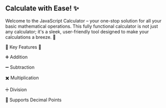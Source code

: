 ## Calculate with Ease! ✨

Welcome to the JavaScript Calculator – your one-stop solution for all your basic mathematical operations. This fully functional calculator is not just any calculator; it's a sleek, user-friendly tool designed to make your calculations a breeze. 💪

🌟 Key Features 🌟

➕ Addition

➖ Subtraction

✖️ Multiplication

➗ Division

🌈 Supports Decimal Points

